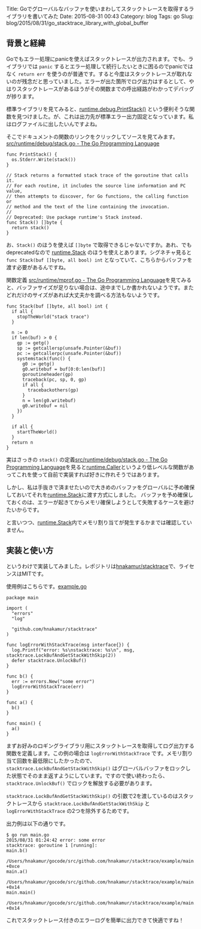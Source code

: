 Title: Goでグローバルなバッファを使いまわしてスタックトレースを取得するライブラリを書いてみた
Date: 2015-08-31 00:43
Category: blog
Tags: go
Slug: blog/2015/08/31/go_stacktrace_library_with_global_buffer

## 背景と経緯

Goでもエラー処理にpanicを使えばスタックトレースが出力されます。でも、ライブラリでは `panic` するとエラー処理して続行したいときに困るのでpanicではなく `return err` を使うのが普通です。すると今度はスタックトレースが取れないのが残念だと思っていました。エラーが出た箇所でログ出力はするとして、やはりスタックトレースがあるほうがその関数までの呼出経路がわかってデバッグが捗ります。

標準ライブラリを見てみると、[runtime.debug.PrintStack()](http://golang.org/pkg/runtime/debug/#PrintStack) という便利そうな関数を見つけました。が、これは出力先が標準エラー出力固定となっています。私はログファイルに出したいんですよね。

そこでドキュメントの関数のリンクをクリックしてソースを見てみます。
[src/runtime/debug/stack.go - The Go Programming Language](http://golang.org/src/runtime/debug/stack.go?s=516:533#L15)

```
func PrintStack() {
  os.Stderr.Write(stack())
}

// Stack returns a formatted stack trace of the goroutine that calls it.
// For each routine, it includes the source line information and PC value,
// then attempts to discover, for Go functions, the calling function or
// method and the text of the line containing the invocation.
//
// Deprecated: Use package runtime's Stack instead.
func Stack() []byte {
  return stack()
}
```

お、`Stack()` のほうを使えば `[]byte` で取得できるじゃないですか。あれ、でもdeprecatedなので [runtime.Stack](http://golang.org/pkg/runtime/#Stack) のほうを使えとあります。シグネチャ見ると `func Stack(buf []byte, all bool) int` となっていて、こちらからバッファを渡す必要があるんですね。

関数定義 [src/runtime/mprof.go - The Go Programming Language](http://golang.org/src/runtime/mprof.go?s=15278:15314#L552)を見てみると、バッファサイズが足りない場合は、途中までしか書かれないようです。またどれだけのサイズがあれば大丈夫かを調べる方法もないようです。

```
func Stack(buf []byte, all bool) int {
  if all {
    stopTheWorld("stack trace")
  }

  n := 0
  if len(buf) > 0 {
    gp := getg()
    sp := getcallersp(unsafe.Pointer(&buf))
    pc := getcallerpc(unsafe.Pointer(&buf))
    systemstack(func() {
      g0 := getg()
      g0.writebuf = buf[0:0:len(buf)]
      goroutineheader(gp)
      traceback(pc, sp, 0, gp)
      if all {
        tracebackothers(gp)
      }
      n = len(g0.writebuf)
      g0.writebuf = nil
    })
  }

  if all {
    startTheWorld()
  }
  return n
}
```

実はさっきの `stack()` の定義[src/runtime/debug/stack.go - The Go Programming Language](http://golang.org/src/runtime/debug/stack.go?s=516:533#L40)を見ると[runtime.Caller](http://golang.org/pkg/runtime/#Caller)というより低レベルな関数があってこれを使って自前で実装すれば好きに作れそうではあります。

しかし、私は手抜きで済ませたいので大きめのバッファをグローバルに予め確保しておいてそれを[runtime.Stack](http://golang.org/pkg/runtime/#Stack)に渡す方式にしました。
バッファを予め確保しておくのは、エラーが起きてからメモリ確保しようとして失敗するケースを避けたいからです。

と言いつつ、[runtime.Stack](http://golang.org/pkg/runtime/#Stack)内でメモリ割り当てが発生するかまでは確認していません。

## 実装と使い方

というわけで実装してみました。レポジトリは[hnakamur/stacktrace](https://github.com/hnakamur/stacktrace)で、ライセンスはMITです。


使用例はこちらです。[example.go](https://github.com/hnakamur/stacktrace/blob/ed0a2c8b61528e59f349f6c108a84a6b9dd8e981/example/main.go)

```
package main

import (
  "errors"
  "log"

  "github.com/hnakamur/stacktrace"
)

func logErrorWithStackTrace(msg interface{}) {
  log.Printf("error: %s\nstacktrace: %s\n", msg, stacktrace.LockBufAndGetStackWithSkip(2))
  defer stacktrace.UnlockBuf()
}

func b() {
  err := errors.New("some error")
  logErrorWithStackTrace(err)
}

func a() {
  b()
}

func main() {
  a()
}
```

まずお好みのロギングライブラリ用にスタックトレースを取得してログ出力する関数を定義します。この例の場合は `logErrorWithStackTrace` です。メモリ割り当て回数を最低限にしたかったので、 `stacktrace.LockBufAndGetStackWithSkip()` はグローバルバッファをロックした状態でそのまま返すようにしています。ですので使い終わったら、`stacktrace.UnlockBuf()` でロックを解放する必要があります。

`stacktrace.LockBufAndGetStackWithSkip()` の引数で2を渡しているのはスタックトレースから `stacktrace.LockBufAndGetStackWithSkip` と `logErrorWithStackTrace` の2つを除外するためです。

出力例は以下の通りです。

```
$ go run main.go
2015/08/31 01:24:42 error: some error
stacktrace: goroutine 1 [running]:
main.b()
        /Users/hnakamur/gocode/src/github.com/hnakamur/stacktrace/example/main.go:17 +0xce
main.a()
        /Users/hnakamur/gocode/src/github.com/hnakamur/stacktrace/example/main.go:21 +0x14
main.main()
        /Users/hnakamur/gocode/src/github.com/hnakamur/stacktrace/example/main.go:25 +0x14
```

これでスタックトレース付きのエラーログを簡単に出力できて快適ですね！

